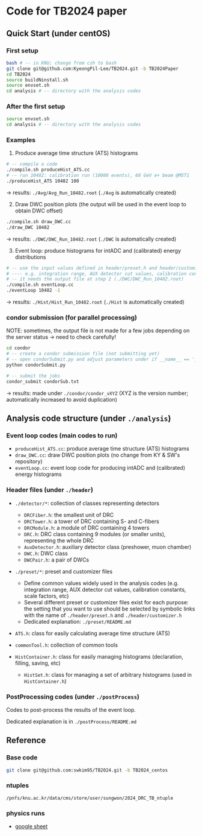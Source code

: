 # Code for TB2024 paper

## Quick Start (under centOS)
### First setup
```bash
bash # -- in KNU; change from csh to bash
git clone git@github.com:KyeongPil-Lee/TB2024.git -b TB2024Paper
cd TB2024
source buildNinstall.sh
source envset.sh
cd analysis # -- directory with the analysis codes
```

### After the first setup
```bash
source envset.sh
cd analysis # -- directory with the analysis codes
```

### Examples
1. Produce average time structure (ATS) histograms
```bash
# -- compile a code
./compile.sh produceHist_ATS.cc
# -- run 10482: calibration run (10000 events), 60 GeV e+ beam @M5T1
./produceHist_ATS 10482 100
```
-> results: `./Avg/Avg_Run_10482.root` (`./Avg` is automatically created)

2. Draw DWC position plots (the output will be used in the event loop to obtain DWC offset)
```bash
./compile.sh draw_DWC.cc
./draw_DWC 10482
```
-> results: `./DWC/DWC_Run_10482.root` (`./DWC` is automatically created)

3. Event loop: produce histograms for intADC and (calibrated) energy distributions
```bash
# -- use the input values defined in header/preset.h and header/customizer.h: need to check before running!
# ---- e.g. integration range, AUX detector cut values, calibration constants, scale factors, etc
# -- it needs the output file at step 2 (./DWC/DWC_Run_10482.root)
./compile.sh eventLoop.cc
./eventLoop 10482 -1
```
-> results: `./Hist/Hist_Run_10482.root` (`./Hist` is automatically created)

### condor submission (for parallel processing)
NOTE: sometimes, the output file is not made for a few jobs depending on the server status -> need to check carefully!

```bash
cd condor
# -- create a condor submission file (not submitting yet)
# -- open condorSubmit.py and adjust parameters under if __name__ == '__main__' (mode and macro)
python condorSubmit.py

# -- submit the jobs
condor_submit condorSub.txt
```
-> results: made under `./condor/condor_vXYZ` (XYZ is the version number; automatically increased to avoid duplication)

## Analysis code structure (under `./analysis`)

### Event loop codes (main codes to run)
* `produceHist_ATS.cc`: produce average time structure (ATS) histograms
* `draw_DWC.cc`: draw DWC position plots (no change from KY & SW's repository)
* `eventLoop.cc`: event loop code for producing intADC and (calibrated) energy histograms

### Header files (under `./header`)
* `./detector/*`: collection of classes representing detectors
   * `DRCFiber.h`: the smallest unit of DRC
   * `DRCTower.h`: a tower of DRC containing S- and C-fibers
   * `DRCModule.h`: a module of DRC containing 4 towers
   * `DRC.h`: DRC class containing 9 modules (or smaller units), representing the whole DRC
   * `AuxDetector.h`: auxiliary detector class (preshower, muon chamber)
   * `DWC.h`: DWC class
   * `DWCPair.h`: a pair of DWCs

* `./preset/*`: preset and customizer files
  * Define common values widely used in the analysis codes (e.g. integration range, AUX detector cut values, calibration constants, scale factors, etc)
  * Several different preset or customizer files exist for each purpose: the setting that you want to use should be selected by symbolic links with the name of `./header/preset.h` and `./header/customizer.h`
  * Dedicated explanation: `./preset/README.md`

* `ATS.h`: class for easily calculating average time structure (ATS)
* `commonTool.h`: collection of common tools
* `HistContainer.h`: class for easily managing histograms (declaration, filling, saving, etc)
  * `HistSet.h`: class for managing a set of arbitrary histograms (used in `HistContainer.h`)

### PostProcessing codes (under `./postProcess`)
Codes to post-process the results of the event loop.

Dedicated explanation is in `./postProcess/README.md`


## Reference

### Base code

```bash
git clone git@github.com:swkim95/TB2024.git -b TB2024_centos
```

### ntuples

```
/pnfs/knu.ac.kr/data/cms/store/user/sungwon/2024_DRC_TB_ntuple
```

### physics runs

* [google sheet](https://docs.google.com/spreadsheets/d/1H2w0b0rfcMFYRcDRZUMS6uL91V1MmawK/edit?usp=sharing&ouid=117548372861877042914&rtpof=true&sd=true)





